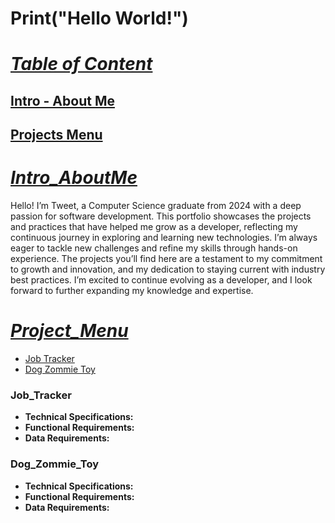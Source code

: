 # Print("Hello World!")

# <ins>***Table of Content***</ins>
## [Intro - About Me](#Intro_AboutMe)
## [Projects Menu](#Project_Menu)


# <ins>***Intro_AboutMe***</ins>
  Hello! I’m Tweet, a Computer Science graduate from 2024 with a deep passion for software development. This portfolio showcases the projects and practices that have helped me grow as a developer, reflecting my continuous journey in exploring and learning new technologies. I’m always eager to tackle new challenges and refine my skills through hands-on experience. The projects you’ll find here are a testament to my commitment to growth and innovation, and my dedication to staying current with industry best practices. I’m excited to continue evolving as a developer, and I look forward to further expanding my knowledge and expertise.

# <ins>***Project_Menu***</ins>
* [Job Tracker](#Job_Tracker)
* [Dog Zommie Toy](#Dog_Zommie_Toy)


### **Job_Tracker**
* **Technical Specifications:**
* **Functional Requirements:**
* **Data Requirements:**

### **Dog_Zommie_Toy**
* **Technical Specifications:**
* **Functional Requirements:**
* **Data Requirements:**




